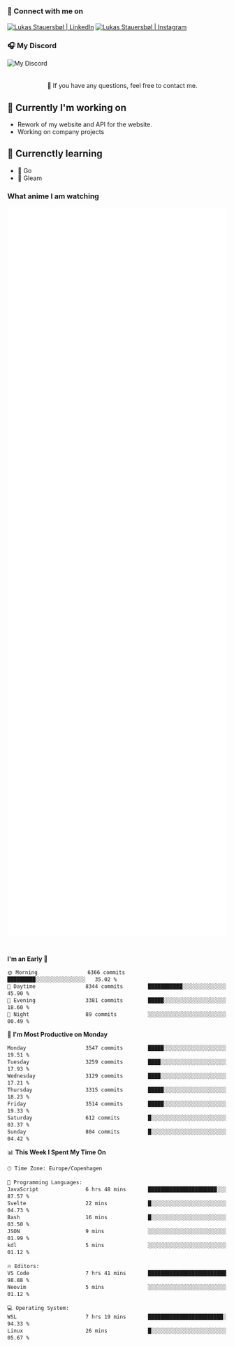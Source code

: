 ### 🔗 Connect with me on
<a href="https://www.instagram.com/lukas_stauersbol" target="_blank"><img align="center" src="https://raw.githubusercontent.com/stauersbol/stauersbol/main/images/instagram.svg" alt="Lukas Stauersbøl | LinkedIn" width="30px"/></a>
<a href="https://www.linkedin.com/in/lukas-stauersbol/" target="_blank"><img align="center" src="https://raw.githubusercontent.com/stauersbol/stauersbol/main/images/linkedin.svg" alt="Lukas Stauersbøl | Instagram" width="30px"/></a>

<p align="center">
 <h3>🎧 My Discord</h3>
 <img align="left" height="55px" src="https://discord.c99.nl/widget/theme-2/147806323323568128.png" alt="My Discord" />
</p>

<br/>
<br/>
<br/>
💬 If you have any questions, feel free to contact me.

## 🔭 Currently I'm working on
- Rework of my website and API for the website.
- Working on company projects
 
## 🌱 Currenctly learning
- 💙 Go
- 💜 Gleam

### What anime I am watching
<a href="https://anilist.co/user/slashiy/" align="center"><img align="center" width="500px" src="metrics.plugin.personal.anilist.svg" /></a>

<br/>

<!--START_SECTION:waka-->
**I'm an Early 🐤** 

```text
🌞 Morning                6366 commits        █████████░░░░░░░░░░░░░░░░   35.02 % 
🌆 Daytime                8344 commits        ███████████░░░░░░░░░░░░░░   45.90 % 
🌃 Evening                3381 commits        █████░░░░░░░░░░░░░░░░░░░░   18.60 % 
🌙 Night                  89 commits          ░░░░░░░░░░░░░░░░░░░░░░░░░   00.49 % 
```
📅 **I'm Most Productive on Monday** 

```text
Monday                   3547 commits        █████░░░░░░░░░░░░░░░░░░░░   19.51 % 
Tuesday                  3259 commits        ████░░░░░░░░░░░░░░░░░░░░░   17.93 % 
Wednesday                3129 commits        ████░░░░░░░░░░░░░░░░░░░░░   17.21 % 
Thursday                 3315 commits        █████░░░░░░░░░░░░░░░░░░░░   18.23 % 
Friday                   3514 commits        █████░░░░░░░░░░░░░░░░░░░░   19.33 % 
Saturday                 612 commits         █░░░░░░░░░░░░░░░░░░░░░░░░   03.37 % 
Sunday                   804 commits         █░░░░░░░░░░░░░░░░░░░░░░░░   04.42 % 
```


📊 **This Week I Spent My Time On** 

```text
🕑︎ Time Zone: Europe/Copenhagen

💬 Programming Languages: 
JavaScript               6 hrs 48 mins       ██████████████████████░░░   87.57 % 
Svelte                   22 mins             █░░░░░░░░░░░░░░░░░░░░░░░░   04.73 % 
Bash                     16 mins             █░░░░░░░░░░░░░░░░░░░░░░░░   03.50 % 
JSON                     9 mins              ░░░░░░░░░░░░░░░░░░░░░░░░░   01.99 % 
kdl                      5 mins              ░░░░░░░░░░░░░░░░░░░░░░░░░   01.12 % 

🔥 Editors: 
VS Code                  7 hrs 41 mins       █████████████████████████   98.88 % 
Neovim                   5 mins              ░░░░░░░░░░░░░░░░░░░░░░░░░   01.12 % 

💻 Operating System: 
WSL                      7 hrs 19 mins       ████████████████████████░   94.33 % 
Linux                    26 mins             █░░░░░░░░░░░░░░░░░░░░░░░░   05.67 % 
```


<!--END_SECTION:waka-->
